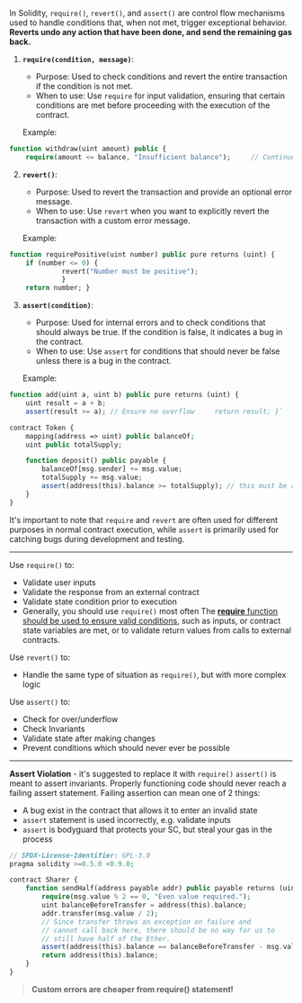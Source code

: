 In Solidity, `require()`, `revert()`, and `assert()` are control flow mechanisms used to handle conditions that, when not met, trigger exceptional behavior. **Reverts undo any action that have been done, and send the remaining gas back.**

1. **`require(condition, message)`**:
    - Purpose: Used to check conditions and revert the entire transaction if the condition is not met.
    - When to use: Use `require` for input validation, ensuring that certain conditions are met before proceeding with the execution of the contract.
    
    Example:
    
```php
function withdraw(uint amount) public {
	require(amount <= balance, "Insufficient balance");     // Continue with the withdrawal logic }
```

2. **`revert()`**:
    - Purpose: Used to revert the transaction and provide an optional error message.
    - When to use: Use `revert` when you want to explicitly revert the transaction with a custom error message.
    
    Example:
    
```php
function requirePositive(uint number) public pure returns (uint) {
	if (number <= 0) {
	         revert("Number must be positive");     
	         }     
	return number; }
```
    
3. **`assert(condition)`**:
    - Purpose: Used for internal errors and to check conditions that should always be true. If the condition is false, it indicates a bug in the contract.
    - When to use: Use `assert` for conditions that should never be false unless there is a bug in the contract.
    
    Example:
    
```php
function add(uint a, uint b) public pure returns (uint) {
	uint result = a + b;     
	assert(result >= a); // Ensure no overflow     return result; }`
```

```php
contract Token {
    mapping(address => uint) public balanceOf;
    uint public totalSupply;

    function deposit() public payable {
        balanceOf[msg.sender] += msg.value;
        totalSupply += msg.value;
        assert(address(this).balance >= totalSupply); // this must be right
    }
}
```
It's important to note that `require` and `revert` are often used for different purposes in normal contract execution, while `assert` is primarily used for catching bugs during development and testing.
****
Use `require()` to:
 - Validate user inputs
 - Validate the response from an external contract
 - Validate state condition prior to execution
 - Generally, you should use `require()` most often
The [**require** function should be used to ensure valid conditions](https://docs.soliditylang.org/en/latest/control-structures.html#panic-via-assert-and-error-via-require), such as inputs, or contract state variables are met, or to validate return values from calls to external contracts.

Use `revert()` to:
 - Handle the same type of situation as `require()`, but with more complex logic

Use `assert()` to:
 - Check for over/underflow
 - Check Invariants
 - Validate state after making changes
 - Prevent conditions which should never ever be possible
****
**Assert Violation** - it's suggested to replace it with `require()`
`assert()` is meant to assert invariants. Properly functioning code should never reach a failing assert statement. Failing assertion can mean one of 2 things:
- A bug exist in the contract that allows it to enter an invalid state
- `assert` statement is used incorrectly, e.g. validate inputs
- `assert` is bodyguard that protects your SC, but steal your gas in the process

```php - Usage of assert() and require()
// SPDX-License-Identifier: GPL-3.0
pragma solidity >=0.5.0 <0.9.0;

contract Sharer {
    function sendHalf(address payable addr) public payable returns (uint balance) {
        require(msg.value % 2 == 0, "Even value required.");
        uint balanceBeforeTransfer = address(this).balance;
        addr.transfer(msg.value / 2);
        // Since transfer throws an exception on failure and
        // cannot call back here, there should be no way for us to
        // still have half of the Ether.
        assert(address(this).balance == balanceBeforeTransfer - msg.value / 2);
        return address(this).balance;
    }
}
```

> **Custom errors are cheaper from require() statement!**

